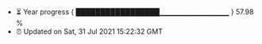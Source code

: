 - ⏳ Year progress { █████████████████▁▁▁▁▁▁▁▁▁▁▁▁▁ } 57.98 %
- ⏰ Updated on Sat, 31 Jul 2021 15:22:32 GMT

